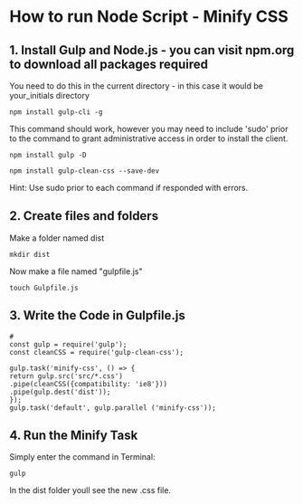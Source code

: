 # How to run Node Script - Minify CSS

## 1. Install Gulp and Node.js  - you can visit npm.org to download all packages required
You need to do this in the current directory - in this case it would be your_initials directory
        
    npm install gulp-cli -g
This command should work, however you may need to include 'sudo' prior to the command to grant administrative access in order to install the client. 

    npm install gulp -D
    
    npm install gulp-clean-css --save-dev

Hint: Use sudo prior to each command if responded with errors. 

## 2. Create files and folders

Make a folder named dist

    mkdir dist

Now make a file named "gulpfile.js"

    touch Gulpfile.js




## 3. Write the Code in Gulpfile.js

    #
    const gulp = require('gulp');
    const cleanCSS = require('gulp-clean-css');

    gulp.task('minify-css', () => {
    return gulp.src('src/*.css')
    .pipe(cleanCSS({compatibility: 'ie8'}))
    .pipe(gulp.dest('dist'));
    });
    gulp.task('default', gulp.parallel ('minify-css'));



## 4. Run the Minify Task

Simply enter the command in Terminal: 

    gulp

In the dist folder youll see the new .css file.